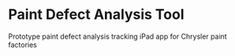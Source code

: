 # Paint Defect Analysis Tool

Prototype paint defect analysis tracking iPad app for Chrysler paint factories
